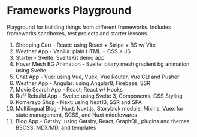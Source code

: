 # Frameworks Playground

Playground for building things from different frameworks. Includes frameworks sandboxes, test projects and starter lessons.

1.  Shopping Cart - React: using React + Stripe + BS w/ Vite
2.  Weather App - Vanilla: plain HTML + CSS + JS
3.  Starter - Svelte: SvelteKit demo app
4.  Hover Mesh BG Animation - Svelte: blurry mesh gradient bg animation using Svelte
5.  Chat App - Vue: using Vue, Vuex, Vue Router, Vue CLI and Pusher
6.  Weather App - Angular: using Angular8, Firebase, SSR
7.  Movie Search App - React: React w/ Hooks
8.  Ruff Rebuild App - Svelte: using Svelte 3, Components, CSS Styling
9.  Komersyo Shop - Next: using Next13, SSR and SPA
10. Multilingual Blog - Nuxt: Nuxt.js, Storyblok module, Mixins, Vuex for state management, SCSS, and Nuxt middlewares
11. Blog App - Gatsby: using Gatsby, React, GraphQL, plugins and themes, BSCSS, MDX/MD, and templates
